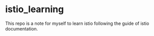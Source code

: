 # istio_learning
This repo is a note for myself to learn istio following the guide of istio documentation.
